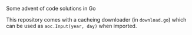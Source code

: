 Some advent of code solutions in Go

This repository comes with a cacheing downloader (in `download.go`)
which can be used as `aoc.Input(year, day)` when imported.
